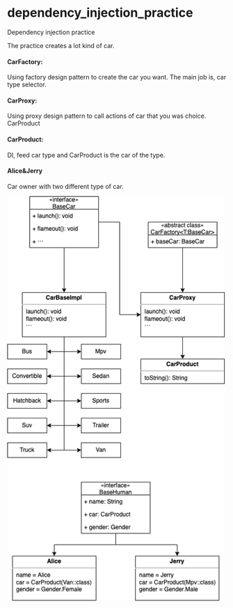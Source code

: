 # dependency_injection_practice
Dependency injection practice

The practice creates a lot kind of car.

#### CarFactory:
Using factory design pattern to create the car you want. The main job is, car type selector.

#### CarProxy:
Using proxy design pattern to call actions of car that you was choice.
CarProduct

#### CarProduct:
DI, feed car type and CarProduct is the car of the type.

#### Alice&Jerry
Car owner with two different type of car.

<img src="./DI structure.drawio.png" width="500" />
